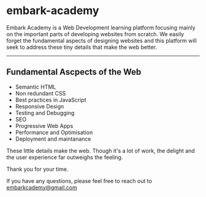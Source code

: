 # embark-academy

Embark Academy is a Web Development learning platform focusing mainly on the important parts of developing websites from scratch. We easily forget the fundamental 
aspects of designing websites and this platform will seek to address these tiny details that make the web better. 

---

## Fundamental Ascpects of the Web
* Semantic HTML
* Non redundant CSS
* Best practices in JavaScript
* Responsive Design
* Testing and Debugging
* SEO
* Progressive Web Apps
* Performance and Optimisation
* Deployment and maintanance

These little details make the web. Though it's a lot of work, the delight and the user experience far outweighs the feeling. 

Thank you for your time.

If you have any questions, please feel free to reach out to embarkcademy@gmail.com
